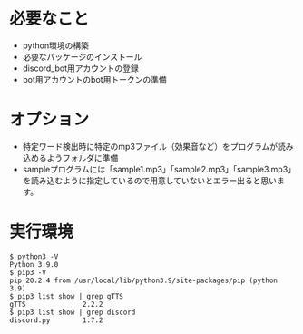# 必要なこと
- python環境の構築
- 必要なパッケージのインストール
- discord_bot用アカウントの登録
- bot用アカウントのbot用トークンの準備

# オプション
- 特定ワード検出時に特定のmp3ファイル（効果音など）をプログラムが読み込めるようフォルダに準備
- sampleプログラムには「sample1.mp3」「sample2.mp3」「sample3.mp3」を読み込むように指定しているので用意していないとエラー出ると思います。

# 実行環境
```
$ python3 -V
Python 3.9.0
$ pip3 -V
pip 20.2.4 from /usr/local/lib/python3.9/site-packages/pip (python 3.9)
$ pip3 list show | grep gTTS
gTTS              2.2.2
$ pip3 list show | grep discord
discord.py        1.7.2
```
